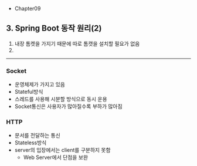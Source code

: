 -   Chapter09

## 3. Spring Boot 동작 원리(2)

1. 내장 톰켓을 가지기 때문에 따로 톰캣을 설치할 필요가 없음
2.

---

### Socket

-   운영체제가 가지고 있음
-   Stateful방식
-   스레드를 사용해 시분할 방식으로 동시 운용
-   Socket통신은 사용자가 많아질수록 부하가 많아짐

### HTTP

-   문서를 전달하는 통신
-   Stateless방식
-   server의 입장에서는 client를 구분하지 못함
    -   Web Server에서 단점을 보완
